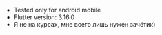 - Tested only for android mobile
- Flutter version: 3.16.0
- Я не на курсах, мне всего лишь нужен зачётик)

